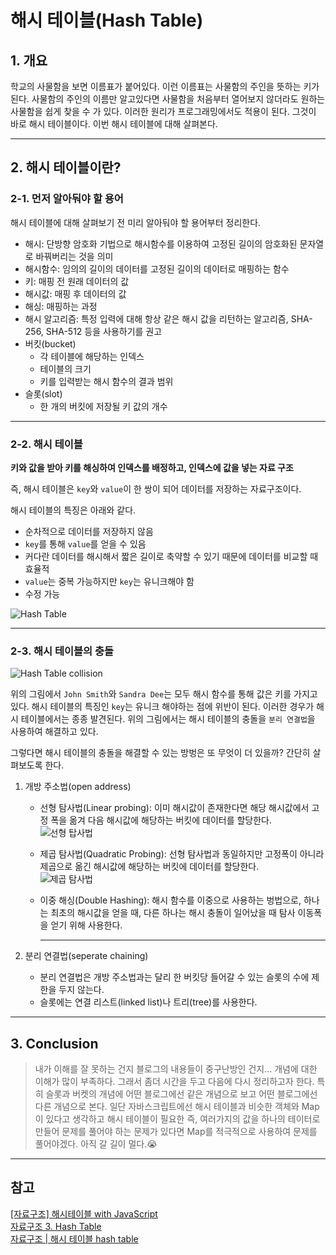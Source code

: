 # 해시 테이블(Hash Table)

## 1. 개요

학교의 사물함을 보면 이름표가 붙어있다. 이런 이름표는 사물함의 주인을 뜻하는 키가 된다. 사물함의 주인의 이름만 알고있다면
사물함을 처음부터 열어보지 않더라도 원하는 사물함을 쉽게 찾을 수 가 있다. 이러한 원리가 프로그래밍에서도 적용이 된다.
그것이 바로 해시 테이블이다. 이번 해시 테이블에 대해 살펴본다.

---

## 2. 해시 테이블이란?

### 2-1. 먼저 알아둬야 할 용어

해시 테이블에 대해 살펴보기 전 미리 알아둬야 할 용어부터 정리한다.

- 해시: 단방향 암호화 기법으로 해시함수를 이용하여 고정된 길이의 암호화된 문자열로 바꿔버리는 것을 의미
- 해시함수: 임의의 길이의 데이터를 고정된 길이의 데이터로 매핑하는 함수
- 키: 매핑 전 원래 데이터의 값
- 해시값: 매핑 후 데이터의 값
- 해싱: 매핑하는 과정
- 해시 알고리즘: 특정 입력에 대해 항상 같은 해시 값을 리턴하는 알고리즘, SHA-256, SHA-512 등을 사용하기를 권고
- 버킷(bucket)
  - 각 테이블에 해당하는 인덱스
  - 테이블의 크기
  - 키를 입력받는 해시 함수의 결과 범위
- 슬롯(slot)
  - 한 개의 버킷에 저장될 키 값의 개수

---

### 2-2. 해시 테이블

**키와 값을 받아 키를 해싱하여 인덱스를 배정하고, 인덱스에 값을 넣는 자료 구조**

즉, 해시 테이블은 `key`와 `value`이 한 쌍이 되어 데이터를 저장하는 자료구조이다.

해시 테이블의 특징은 아래와 같다.

- 순차적으로 데이터를 저장하지 않음
- `key`를 통해 `value`를 얻을 수 있음
- 커다란 데이터를 해시해서 짧은 길이로 축약할 수 있기 때문에 데이터를 비교할 때 효율적
- `value`는 중복 가능하지만 `key`는 유니크해야 함
- 수정 가능

![Hash Table](https://blog.kakaocdn.net/dn/b1zOw1/btqL6HAW7jy/jpBA5pPkQFnfiZcPLakg00/img.png)

---

### 2-3. 해시 테이블의 충돌

![Hash Table collision](https://velog.velcdn.com/images%2Fjangwonyoon%2Fpost%2F0f7b6f52-5149-4b77-b9d2-0e0c11ec5439%2F123.png)

위의 그림에서 `John Smith`와 `Sandra Dee`는 모두 해시 함수를 통해 값은 키를 가지고 있다. 해시 테이블의 특징인
`key`는 유니크 해야하는 점에 위반이 된다. 이러한 경우가 해시 테이블에서는 종종 발견된다. 위의 그림에서는 해시 테이블의 충돌을
`분리 연결법`을 사용하여 해결하고 있다.

그렇다면 해시 테이블의 충돌을 해결할 수 있는 방벙은 또 무엇이 더 있을까? 간단히 살펴보도록 한다.

1. 개방 주소법(open address)

   - 선형 탐사법(Linear probing): 이미 해시값이 존재한다면 해당 해시값에서 고정 폭을 옮겨 다음 해시값에 해당하는 버킷에 데이터를 할당한다.  
     ![선형 탑사법](https://miro.medium.com/max/614/1*xN0omiiMDelgCQmmg7zv9Q.png)
   - 제곱 탐사법(Quadratic Probing): 선형 탐사법과 동일하지만 고정폭이 아니라 제곱으로 옮긴 해시값에 해당하는 버킷에 데이터를 할당한다.  
     ![제곱 탐사법](https://upload.wikimedia.org/wikipedia/commons/e/ee/Quadratic_probing_png.png)
   - 이중 해싱(Double Hashing): 해시 함수를 이중으로 사용하는 벙법으로, 하나는 최초의 해시값을 얻을 때, 다른 하나는 해시 충돌이 일어났을 때 탐사 이동폭을 얻기 위해 사용한다.

     ***

2. 분리 연결법(seperate chaining)

   - 분리 연결법은 개방 주소법과는 달리 한 버킷당 들어갈 수 있는 슬롯의 수에 제한을 두지 않는다.
   - 슬롯에는 연결 리스트(linked list)나 트리(tree)를 사용한다.

---

## 3. Conclusion

> 내가 이해를 잘 못하는 건지 블로그의 내용들이 중구난방인 건지... 개념에 대한 이해가 많이 부족하다. 그래서 좀더 시간을 두고
> 다음에 다시 정리하고자 한다. 특히 슬롯과 버켓의 개념에 어떤 블로그에선 같은 개념으로 보고 어떤 블로그에선 다른 개념으로 본다.
> 일단 자바스크립트에선 해시 테이블과 비슷한 객체와 Map이 있다고 생각하고 해시 테이블이 필요한 즉, 여러가지의 값을
> 하나의 테이터로 만들어 문제를 풀어야 하는 문제가 있다면 Map를 적극적으로 사용하여 문제를 풀어야겠다.
> 아직 갈 길이 멀다.😭

---

## 참고

[[자료구조] 해시테이블 with JavaScript](https://overcome-the-limits.tistory.com/9)  
[자료구조 3. Hash Table](https://study-ihl.tistory.com/71)  
[자료구조 | 해시 테이블 hash table](https://velog.io/@edie_ko/hashtable-with-js#%EC%9E%90%EB%B0%94%EC%8A%A4%ED%81%AC%EB%A6%BD%ED%8A%B8%EC%9D%98-object%EB%8A%94-%ED%95%B4%EC%8B%9C-%ED%85%8C%EC%9D%B4%EB%B8%94%EC%9D%BC%EA%B9%8C)
